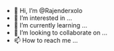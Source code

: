 - 👋 Hi, I’m @Rajenderxolo
- 👀 I’m interested in ...
- 🌱 I’m currently learning ...
- 💞️ I’m looking to collaborate on ...
- 📫 How to reach me ...

<!---
Rajenderxolo/Rajenderxolo is a ✨ special ✨ repository because its `README.md` (this file) appears on your GitHub profile.
You can click the Preview link to take a look at your changes.
--->
